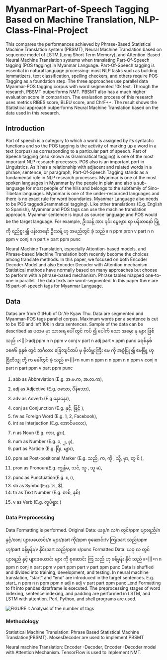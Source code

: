 # MyanmarPart-of-Speech Tagging Based on Machine Translation, NLP-Class-Final-Project
This compares the performances achieved by Phrase-Based Statistical Machine Translation system (PBSMT), Neural Machine Translation based on sequence model of LSTM (Long Short Term Memory), and Attention-Based Neural Machine Translation systems when translating Part-Of-Speech tagging (POS tagging) in Myanmar Language.  Part-Of-Speech tagging is essential in natural language processing: most NLP tasks such as building lemmatizers, text classification, spelling checkers, and others require POS Tagging as a foundation step. The three approaches use parallel data Myanmar-POS tagging corpus with word segmented 10k text. Through the research, PBSMT outperforms NMT. PBSMT also has a much higher evaluation score in comparison. The evaluation process of this research uses metrics RIBES score, BLEU score, and ChrF++. The result shows the Statistical approach outperforms Neural Machine Translation based on the data used in this research.


## Introduction
Part of speech is a category to which a word is assigned by its syntactic functions and so the POS tagging is the activity of marking up a word in a text (corpus) as corresponding to a particular part of speech. Part of Speech tagging (also known as Grammatical tagging) is one of the most important NLP research processes. POS also is an important port in Linguistics. As it has a relationship with adjacent and related words in a phrase, sentence, or paragraph, Part-Of-Speech Tagging stands as a fundamental role in NLP research processes. Myanmar is one of the most spoken languages in Myanmar by the people in plain and also a sub-language for most people of the hills and belongs to the subfamily of Sino-Tibetan languages.
Myanmar is one of the under-resourced languages and there is no exact rule for word boundaries. Myanmar Language also needs to be POS tagged(Grammatical tagging). Like other translations (E.g. English to Spanish), Myanmar and POS tags can use the machine translation approach. Myanmar sentence is input as source language and POS would be the target language. For example,
ဦးသန့် အား ၎င်း မွေးဖွား ရာ ပန်းတနော် မြို့ ကို ရည်စူး ၍ ပန်းတနော် ဦးသန့် ဟု အမည်တွင် ခဲ့ သည် ။
n ppm pron v part n n ppm v conj n n part v part ppm punc

Neural Machine Translation, especially Attention-based models, and Phrase-based Machine Translation both recently become the choices among translate methods. 
In this paper, we focused on both Encoder Decoder Model and also Encoder Decoder with Attention mechanism. 
Statistical methods have normally based on many approaches but choose to perform with a phrase-based mechanism.
Phrase tables mapped one-to-one in parallel. The data texts are word-segmented.
In this paper there are 15 part-of-speech tags for Myanmar Language.


## Data
Datas are from GitHub of Dr.Ye Kyaw Thu. 
Data are segmented and Myanmar-POS tags parallel corpus. 
Maximum words per a sentence is cut to be 150 and left 10k in data sentences. 
Sample of the data can be described as
ပထမ မှာ သားရေ ပေါ် တွင် ကပ် ၍ ပေါက် သော အမွေး နု များ ဖြစ် သည် ။<|||>adj ppm n n ppm v conj v part n adj part v ppm punc
ခရစ်နှစ် ၁၈၈၆ ခုနှစ် တွင် ဘင်္ဂလား ခြေလျင်တပ် မှ ဗိုလ်မှူးကြီး မေ ကို အစွဲပြု ၍ မေမြို့ ဟု ဗြိတိသျှ တို့ က ခေါ်တွင် ခဲ့ သည် ။<|||>n num n ppm n n ppm n n ppm v conj n part n part ppm v part ppm punc

1. abb as Abbreviation (E.g. အ.မ.က, အ.လ.က),
2. adj as Adjective (E.g. ၀သော, ပိန်သော),
3. adv as Adverb (E.g.နှေးနှေး),
4. conj as Conjunction (E.g. နှင့်,  ဖြင့် ),
5. fw as Foreign Word (E.g. 1, 2, Facebook),
6. int as Interjection (E.g. အောင်မလေး),
7. n as Noun (E.g. ကား, နွား),
8. num as Number (E.g. ၁, ၂, ၃),
9. part as Particle (E.g. ပြီး, များ),
10. ppm as Post-positional Marker (E.g. သည်, က, ကို , သို့, မှာ, တွ င် ),
11. pron as Pronoun(E.g. ကျွန်မ, သင်, သူ , သူ မ),
12. punc as Punctuation(E.g. ။, ၊),
13. sb as Symbol(E.g. %, $),
14. tn as Text Number (E.g. တစ်, နှစ်)
15. v as Verb (E.g. လှုပ်ရှား )

### Data Preprocessing
Data Formatting is performed.
Original Data: ယခု/n လ/n တွင်/ppm ပျားရည်/n နှင့်/conj ပျားဖယောင်း/n များ/part ကို/ppm စုဆောင်း/v ကြ/part သည်/ppm ဟု/part ခန့်မှန်း/v နိုင်/part သည်/ppm ။/punc
Formatted Data: ယခု လ တွင် ပျားရည် နှင့် ပျားဖယောင်း များ ကို စုဆောင်း ကြ သည် ဟု ခန့်မှန်း နိုင် သည် ။<|||>n n ppm n conj n part ppm v part ppm part v part ppm punc
Data is shuffled and divided into training, development, and testing.
In neural machine translation, “start” and “end” are introduced  in the target sentences.
       E.g. start_ n ppm n n ppm ppm n adj n adj v part part ppm punc _end
Formatting to fit into pandas dataframe is executed.
The preprocessing stages of word indexing, sentence indexing, and padding are performed in LSTM, and  LSTM with attention.
Perl, Python, and shell programs are used.

![FIGURE I: Analysis of the number of tags ](https://github.com/SaPhyoThuHtet/Myanmar-Part-of-Speech-Tagging-Based-on-Machine-Translation/blob/main/images/fig1.png)

### Methodology
Statistical Machine Translation: Phrase Based Statistical Machine Translation(PBSMT). MosesDecoder are used to implement PBSMT

Neural machine Translation: Encoder -Decoder, Encoder -Decoder model with Attention Mechanism. TensorFlow is used to implement NMT.

 

